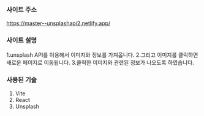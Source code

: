 ### 사이트 주소
https://master--unsplashapi2.netlify.app/

### 사이트 설명
1.unsplash API를 이용해서 이미지와 정보를 가져옵니다. 
2.그리고 이미지를 클릭하면 새로운 페이지로 이동됩니다.
3.클릭한 이미지와 관련된 정보가 나오도록 하였습니다.

### 사용된 기술
1. Vite
2. React
3. Unsplash
